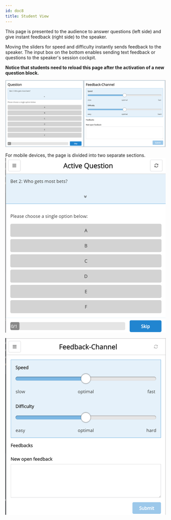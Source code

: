 ```yaml
---
id: doc8
title: Student View
---
```


This page is presented to the audience to answer questions (left side) and give instant feedback (right side) to the speaker.

Moving the sliders for speed and difficulty instantly sends feedback to the speaker. The input box on the bottom enables sending text feedback or questions to the speaker's session cockpit.

**Notice that students need to reload this page after the activation of a new question block.**

![Student View Desktop](assets/student_view_desktop.png)

For mobile devices, the page is divided into two separate sections.
![Student View Mobile](assets/student_view_mobile.png)

![Student View Mobile](assets/student_view_mobile_2.png)
